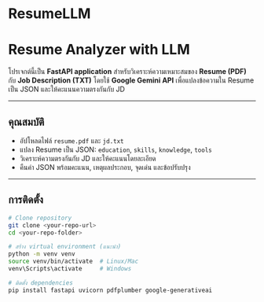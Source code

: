 # ResumeLLM
# Resume Analyzer with LLM

โปรเจกต์นี้เป็น **FastAPI application** สำหรับวิเคราะห์ความเหมาะสมของ **Resume (PDF)** กับ **Job Description (TXT)** โดยใช้ **Google Gemini API** เพื่อแปลงข้อความใน Resume เป็น JSON และให้คะแนนความตรงกันกับ JD

---

## คุณสมบัติ

- อัปโหลดไฟล์ `resume.pdf` และ `jd.txt`
- แปลง Resume เป็น JSON: `education`, `skills`, `knowledge`, `tools`
- วิเคราะห์ความตรงกันกับ JD และให้คะแนนโดยละเอียด
- คืนค่า JSON พร้อมคะแนน, เหตุผลประกอบ, จุดเด่น และข้อปรับปรุง

---

## การติดตั้ง

```bash
# Clone repository
git clone <your-repo-url>
cd <your-repo-folder>

# สร้าง virtual environment (แนะนำ)
python -m venv venv
source venv/bin/activate  # Linux/Mac
venv\Scripts\activate     # Windows

# ติดตั้ง dependencies
pip install fastapi uvicorn pdfplumber google-generativeai
